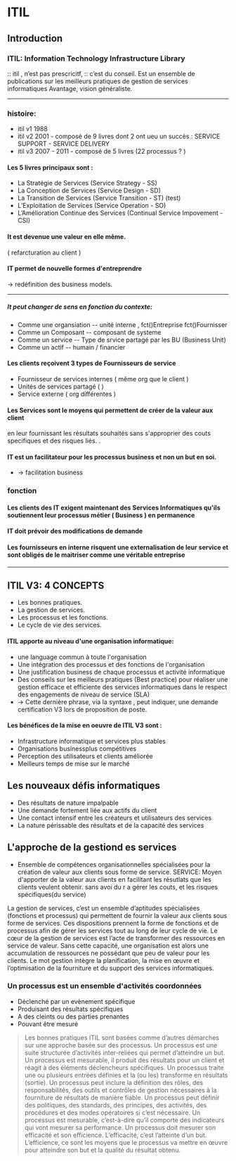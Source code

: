 
# ITIL
## Introduction
### ITIL: Information Technology Infrastructure Library
:: itil , n’est pas prescricitf, :: c’est du conseil.
Est un ensemble de publications sur les meilleurs pratiques de gestion de services informatiques
Avantage, vision généraliste. 

---

 ### histoire: 
 * itil v1 1988
 * itil v2 2001 - composé de 9 livres dont 2 ont ueu un succès : SERVICE SUPPORT - SERVICE DELIVERY
 * itil v3 2007 - 2011 - composé de 5 livres (22 processus ? )
 
#### Les 5 livres principaux sont : 
* La Stratégie de Services (Service Strategy - SS) 
* La Conception de Services (Service Design - SD) 
* La Transition de Services (Service Transition - ST)  (test)
* L’Exploitation de Services (Service Operation - SO) 
* L’Amélioration Continue des Services (Continual Service Impovement - CSI)

####  It est devenue une valeur en elle même. 
( refarcturation au client )
#### IT permet de nouvelle formes d'entreprendre
-> redéfinition des business models.

---

##### It peut changer de sens en fonction du contexte:
* Comme une organsiation  -- unité interne , fct()Entreprise fct()Fournisser
* Comme un Composant     -- composant de systeme
* Comme un service        -- Type de srvice partagé par les BU (Business Unit)
* Comme un actif          -- humain / financier


#### Les clients reçoivent 3 types de Fournisseurs de service

* Fournisseur de services internes  ( même org que le client )
* Unités de services partagé        (   )
* Service externe                   ( org différentes )

#### Les Services sont le moyens qui permettent de créer de la valeur aux client
en leur fournissant les résultats souhaités sans s'approprier des couts specifiques 
et des risques liés.
.
#### IT est un facilitateur pour les processus business et non un but en soi.
 * -> facilitation business
 
### fonction
#### Les clients des IT exigent maintenant des Services Informatiques qu'ils soutiennent leur processus métier ( Business ) en permanence 
#### IT doit prévoir des modifications de demande
#### Les fournisseurs en interne risquent une externalisation de leur service et sont obligés de le maitriser comme une véritable entreprise

---


## ITIL V3: 4 CONCEPTS

 * Les bonnes pratiques. 
 * La gestion de services. 
 * Les processus et les fonctions.
 * Le cycle de vie des services.

#### ITIL apporte au niveau d'une organisation informatique:

* une language commun à toute l'organisation
* Une intégration des processus et des fonctions de l'organisation
* Une justification business de chaque processus et activité informatique
* Des conseils sur les meilleurs pratiques (Best practice) pour réaliser une gestion efficace et efficiente des services informatiques dans le respect des engagements de niveau de service (SLA)
* -> Cette dernière phrase, via la syntaxe , peut indiquer,  une demande certification V3 lors de proposition de poste.


#### Les bénéfices de la mise en oeuvre de ITIL V3 sont :
* Infrastructure informatique et services plus stables
* Organisations businessplus compétitives
* Perception des utilisateurs et clients améliorée
* Meilleurs temps de mise sur le marché



## Les nouveaux défis informatiques

* Des résultats de nature impalpable
* Une demande fortement liée aux actifs du client
* Une contact intensif entre les créateurs et utilisateurs des services
* La nature périssable des résultats et de la capacité des services


## L'approche de la gestiond es services

* Ensemble de compétences organisationnelles spécialisées pour la création de valeur aux clients sous forme de service. 
SERVICE: Moyen d'apporter de la valeur aux clients en facilitant les résutlats que les clients veulent obtenir.
sans avoi du r a gérer les couts, et les risques spécifiques(du service)

La gestion de services, c’est un ensemble d’aptitudes spécialisées (fonctions et processus) qui permettent de fournir la valeur aux clients sous forme de services. Ces dispositions prennent la forme de fonctions et de processus afin de gérer les services tout au long de leur cycle de vie. Le cœur de la gestion de services est l’acte de transformer des ressources en service de valeur. Sans cette capacité, une organisation est alors une accumulation de ressources ne possédant que peu de valeur pour les clients.
Le mot gestion intègre la planification, la mise en œuvre et l’optimisation de la fourniture et du support des services informatiques.


### Un processus est un ensemble d'activités coordonnées
* Déclenché par un evènement spécifique
* Produisant des résultats spécifiques
*  A des cleints ou des parties prenantes
* Pouvant être mesuré

> Les bonnes pratiques ITIL sont basées comme d’autres démarches sur une approche basée sur des processus.
Un processus est une suite structurée d’activités inter-reliées qui permet d’atteindre un but. Un processus est mesurable, il produit des résultats pour un client et réagit à des éléments déclencheurs spécifiques.
Un processus traite une ou plusieurs entrées définies et la (ou les) transforme en résultats (sortie). Un processus peut inclure la définition des rôles, des responsabilités, des outils et contrôles de gestion nécessaires à la fourniture de résultats de manière fiable. Un processus peut définir des politiques, des standards, des principes, des activités, des procédures et des modes opératoires si c’est nécessaire.
Un processus est mesurable, c’est-à-dire qu’il comporte des indicateurs qui vont mesurer sa performance. Un processus doit mesurer son efficacité et son efficience. L’efficacité, c’est l’atteinte d’un but. L’efficience, ce sont les moyens que le processus va mettre en œuvre pour atteindre son but et la qualité du résultat obtenu.
